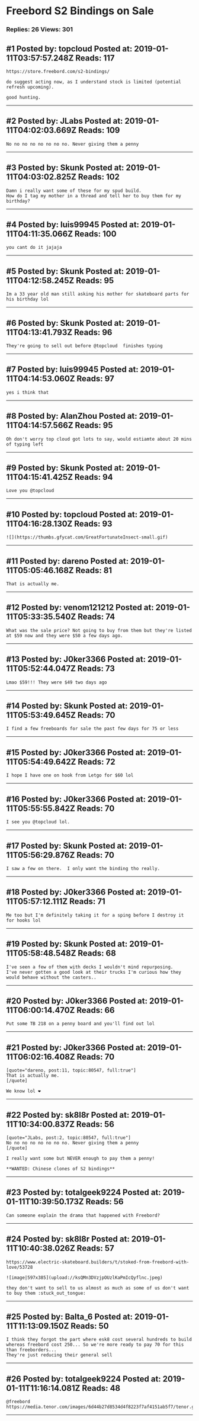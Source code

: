 # Freebord S2 Bindings on Sale

### Replies: 26 Views: 301

## \#1 Posted by: topcloud Posted at: 2019-01-11T03:57:57.248Z Reads: 117

```
https://store.freebord.com/s2-bindings/

do suggest acting now, as I understand stock is limited (potential refresh upcoming).

good hunting.
```

---
## \#2 Posted by: JLabs Posted at: 2019-01-11T04:02:03.669Z Reads: 109

```
No no no no no no no no. Never giving them a penny
```

---
## \#3 Posted by: Skunk Posted at: 2019-01-11T04:03:02.825Z Reads: 102

```
Damn i really want some of these for my spud build.
How do I tag my mother in a thread and tell her to buy them for my birthday?
```

---
## \#4 Posted by: luis99945 Posted at: 2019-01-11T04:11:35.066Z Reads: 100

```
you cant do it jajaja
```

---
## \#5 Posted by: Skunk Posted at: 2019-01-11T04:12:58.245Z Reads: 95

```
Im a 33 year old man still asking his mother for skateboard parts for his birthday lol
```

---
## \#6 Posted by: Skunk Posted at: 2019-01-11T04:13:41.793Z Reads: 96

```
They're going to sell out before @topcloud  finishes typing
```

---
## \#7 Posted by: luis99945 Posted at: 2019-01-11T04:14:53.060Z Reads: 97

```
yes i think that
```

---
## \#8 Posted by: AlanZhou Posted at: 2019-01-11T04:14:57.566Z Reads: 95

```
Oh don't worry top cloud got lots to say, would estiamte about 20 mins of typing left
```

---
## \#9 Posted by: Skunk Posted at: 2019-01-11T04:15:41.425Z Reads: 94

```
Love you @topcloud
```

---
## \#10 Posted by: topcloud Posted at: 2019-01-11T04:16:28.130Z Reads: 93

```
![](https://thumbs.gfycat.com/GreatFortunateInsect-small.gif)
```

---
## \#11 Posted by: dareno Posted at: 2019-01-11T05:05:46.168Z Reads: 81

```
That is actually me.
```

---
## \#12 Posted by: venom121212 Posted at: 2019-01-11T05:33:35.540Z Reads: 74

```
What was the sale price? Not going to buy from them but they're listed at $59 now and they were $50 a few days ago.
```

---
## \#13 Posted by: J0ker3366 Posted at: 2019-01-11T05:52:44.047Z Reads: 73

```
Lmao $59!!! They were $49 two days ago
```

---
## \#14 Posted by: Skunk Posted at: 2019-01-11T05:53:49.645Z Reads: 70

```
I find a few freeboards for sale the past few days for 75 or less
```

---
## \#15 Posted by: J0ker3366 Posted at: 2019-01-11T05:54:49.642Z Reads: 72

```
I hope I have one on hook from Letgo for $60 lol
```

---
## \#16 Posted by: J0ker3366 Posted at: 2019-01-11T05:55:55.842Z Reads: 70

```
I see you @topcloud lol.
```

---
## \#17 Posted by: Skunk Posted at: 2019-01-11T05:56:29.876Z Reads: 70

```
I saw a few on there.  I only want the binding tho really.
```

---
## \#18 Posted by: J0ker3366 Posted at: 2019-01-11T05:57:12.111Z Reads: 71

```
Me too but I'm definitely taking it for a sping before I destroy it for hooks lol
```

---
## \#19 Posted by: Skunk Posted at: 2019-01-11T05:58:48.548Z Reads: 68

```
I've seen a few of them with decks I wouldn't mind repurposing.
I've never gotten a good look at their trucks I'm curious how they would behave without the casters..
```

---
## \#20 Posted by: J0ker3366 Posted at: 2019-01-11T06:00:14.470Z Reads: 66

```
Put some TB 218 on a penny board and you'll find out lol
```

---
## \#21 Posted by: J0ker3366 Posted at: 2019-01-11T06:02:16.408Z Reads: 70

```
[quote="dareno, post:11, topic:80547, full:true"]
That is actually me.
[/quote]

We know lol ❤
```

---
## \#22 Posted by: sk8l8r Posted at: 2019-01-11T10:34:00.837Z Reads: 56

```
[quote="JLabs, post:2, topic:80547, full:true"]
No no no no no no no no. Never giving them a penny
[/quote]

I really want some but NEVER enough to pay them a penny!

**WANTED: Chinese clones of S2 bindings**
```

---
## \#23 Posted by: totalgeek9224 Posted at: 2019-01-11T10:39:50.173Z Reads: 56

```
Can someone explain the drama that happened with Freebord?
```

---
## \#24 Posted by: sk8l8r Posted at: 2019-01-11T10:40:38.026Z Reads: 57

```
https://www.electric-skateboard.builders/t/stoked-from-freebord-with-love/53728

![image|597x385](upload://ksQMn3DVzjpOUzlKaPmIcQyflnc.jpeg)

they don't want to sell to us almost as much as some of us don't want to buy them :stuck_out_tongue:
```

---
## \#25 Posted by: Balta_6 Posted at: 2019-01-11T11:13:09.150Z Reads: 50

```
I think they forgot the part where esk8 cost several hundreds to build whereas freebord cost 250... So we're more ready to pay 70 for this than freeborders...
They're just reducing their general sell
```

---
## \#26 Posted by: totalgeek9224 Posted at: 2019-01-11T11:16:14.081Z Reads: 48

```
@freebord 
https://media.tenor.com/images/6d44b27d8534d4f8223f7af4151ab5f7/tenor.gif
```

---
